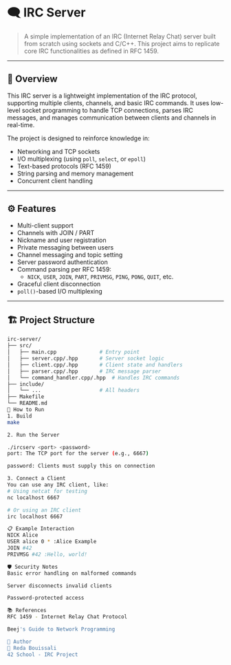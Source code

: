 # 🗨️ IRC Server

> A simple implementation of an IRC (Internet Relay Chat) server built from scratch using sockets and C/C++. This project aims to replicate core IRC functionalities as defined in RFC 1459.

---

## 📌 Overview

This IRC server is a lightweight implementation of the IRC protocol, supporting multiple clients, channels, and basic IRC commands. It uses low-level socket programming to handle TCP connections, parses IRC messages, and manages communication between clients and channels in real-time.

The project is designed to reinforce knowledge in:

- Networking and TCP sockets
- I/O multiplexing (using `poll`, `select`, or `epoll`)
- Text-based protocols (RFC 1459)
- String parsing and memory management
- Concurrent client handling

---

## ⚙️ Features

- Multi-client support
- Channels with JOIN / PART
- Nickname and user registration
- Private messaging between users
- Channel messaging and topic setting
- Server password authentication
- Command parsing per RFC 1459:
  - `NICK`, `USER`, `JOIN`, `PART`, `PRIVMSG`, `PING`, `PONG`, `QUIT`, etc.
- Graceful client disconnection
- `poll()`-based I/O multiplexing

---

## 🏗️ Project Structure

```bash
irc-server/
├── src/
│   ├── main.cpp              # Entry point
│   ├── server.cpp/.hpp       # Server socket logic
│   ├── client.cpp/.hpp       # Client state and handlers
│   ├── parser.cpp/.hpp       # IRC message parser
│   └── command_handler.cpp/.hpp  # Handles IRC commands
├── include/
│   └── ...                   # All headers
├── Makefile
└── README.md
🧪 How to Run
1. Build
make

2. Run the Server

./ircserv <port> <password>
port: The TCP port for the server (e.g., 6667)

password: Clients must supply this on connection

3. Connect a Client
You can use any IRC client, like:
# Using netcat for testing
nc localhost 6667

# Or using an IRC client
irc localhost 6667

📋 Example Interaction
NICK Alice
USER alice 0 * :Alice Example
JOIN #42
PRIVMSG #42 :Hello, world!

🛡️ Security Notes
Basic error handling on malformed commands

Server disconnects invalid clients

Password-protected access

📚 References
RFC 1459 - Internet Relay Chat Protocol

Beej's Guide to Network Programming

🧠 Author
👤 Reda Bouissali
42 School - IRC Project
